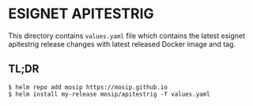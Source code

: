 # ESIGNET APITESTRIG

This directory contains `values.yaml` file which contains the latest esignet apitestrig release changes with latest released Docker image and tag.

## TL;DR

```console
$ helm repo add mosip https://mosip.github.io
$ helm install my-release mosip/apitestrig -f values.yaml
```
